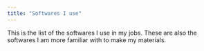```yaml
---
title: "Softwares I use"
---
```


This is the list of the softwares I use in my jobs.
These are also the softwares I am more familiar with to make my materials.
